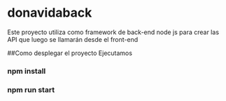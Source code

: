 # donavidaback
Este proyecto utiliza como framework de back-end node js para crear las API que luego se llamarán desde el front-end 

##Como desplegar el proyecto 
Ejecutamos
### npm install

### npm run start

